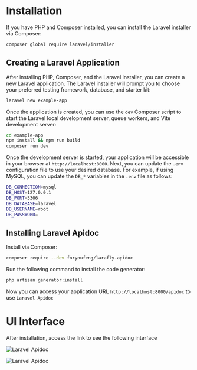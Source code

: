 # Installation

If you have PHP and Composer installed, you can install the Laravel installer via Composer:

```bash
composer global require laravel/installer
``` 

## Creating a Laravel Application
After installing PHP, Composer, and the Laravel installer, you can create a new Laravel application. The Laravel installer will prompt you to choose your preferred testing framework, database, and starter kit:
```bash
laravel new example-app
```

Once the application is created, you can use the `dev` Composer script to start the Laravel local development server, queue workers, and Vite development server:
```bash
cd example-app
npm install && npm run build
composer run dev
``` 

Once the development server is started, your application will be accessible in your browser at `http://localhost:8000`. Next, you can update the `.env` configuration file to use your desired database. For example, if using MySQL, you can update the `DB_*` variables in the `.env` file as follows:
```bash
DB_CONNECTION=mysql
DB_HOST=127.0.0.1
DB_PORT=3306
DB_DATABASE=laravel
DB_USERNAME=root
DB_PASSWORD=
``` 

## Installing Laravel Apidoc
Install via Composer:
```bash
composer require --dev foryoufeng/larafly-apidoc
``` 

Run the following command to install the code generator:
```bash
php artisan generator:install
``` 

Now you can access your application URL `http://localhost:8000/apidoc` to use `Laravel Apidoc`

# UI Interface
After installation, access the link to see the following interface

![Laravel Apidoc](https://generator.pp-lang.tech/ui.png)

![Laravel Apidoc](https://generator.pp-lang.tech/generate.png)
